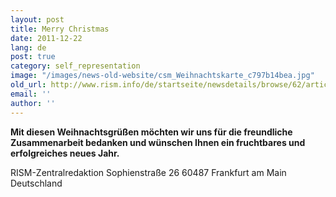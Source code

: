 ```yaml
---
layout: post
title: Merry Christmas
date: 2011-12-22
lang: de
post: true
category: self_representation
image: "/images/news-old-website/csm_Weihnachtskarte_c797b14bea.jpg"
old_url: http://www.rism.info/de/startseite/newsdetails/browse/62/article/64/merry-christmas.html
email: ''
author: ''
---
```



**Mit diesen Weihnachtsgrüßen möchten wir uns für die freundliche Zusammenarbeit bedanken und wünschen Ihnen ein fruchtbares und erfolgreiches neues Jahr.**

RISM-Zentralredaktion
Sophienstraße 26
60487 Frankfurt am Main
Deutschland